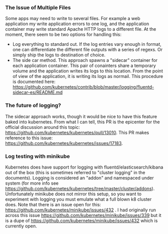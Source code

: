### The Issue of Multiple Files

Some apps may need to write to several files. For example a web application my write application errors to one log, and the application container may write standard Apache HTTP logs to a different file. At the moment, there seem to be two options for handling this:
- Log everything to standard out. If the log entries vary enough in format, one can differentiate the different file outputs with a series of regexs. Or simply ship the logs to destination of choice.
- The side car method. This approach spawns a "sidecar" container for each application container. This pair of conainters share a temporary volume and the application writes its logs to this location. From the point of view of the application, it is writing its logs as normail. This procedure is documented here: https://github.com/kubernetes/contrib/blob/master/logging/fluentd-sidecar-es/README.md


### The future of logging?

The sidecar approach works, though it would be nice to have this feature baked into kubernetes. From what I can tell, this PR is the epicenter for the official discussion around this topic: https://github.com/kubernetes/kubernetes/pull/13010.  This PR makes reference to this issue: https://github.com/kubernetes/kubernetes/issues/17183.

### Log testing with minikube

Kubernetes does have support for logging with fluentd/elasticsearch/kibana out of the box (this is sometimes referred to "cluster logging" in the documents). Logging is considered an "addon" and namespaced under system (for more info see https://github.com/kubernetes/kubernetes/tree/master/cluster/addons). Unfortunately minikube does not mirror this setup, so you want to experiment with logging you must emulate what a full blown k8 cluster does. Note that there is an issue open for this: https://github.com/kubernetes/minikube/issues/432 . I had originally run across this issue https://github.com/kubernetes/minikube/issues/339 but it is a dupe of https://github.com/kubernetes/minikube/issues/432 which is currently open. 

